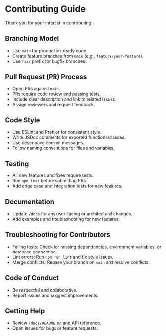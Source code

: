 # Contributing Guide


Thank you for your interest in contributing!

## Branching Model
- Use `main` for production-ready code.
- Create feature branches from `main` (e.g., `feature/your-feature`).
- Use `fix/` prefix for bugfix branches.

## Pull Request (PR) Process
- Open PRs against `main`.
- PRs require code review and passing tests.
- Include clear description and link to related issues.
- Assign reviewers and request feedback.

## Code Style
- Use ESLint and Prettier for consistent style.
- Write JSDoc comments for exported functions/classes.
- Use descriptive commit messages.
- Follow naming conventions for files and variables.

## Testing
- All new features and fixes require tests.
- Run `npm test` before submitting PRs.
- Add edge case and integration tests for new features.

## Documentation
- Update `/docs` for any user-facing or architectural changes.
- Add examples and troubleshooting for new features.

## Troubleshooting for Contributors
- Failing tests: Check for missing dependencies, environment variables, or database connection.
- Lint errors: Run `npm run lint` and fix style issues.
- Merge conflicts: Rebase your branch on `main` and resolve conflicts.

## Code of Conduct
- Be respectful and collaborative.
- Report issues and suggest improvements.

## Getting Help
- Review `/docs/README.md` and API reference.
- Open issues for bugs or feature requests.
